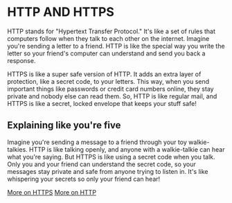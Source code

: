 # HTTP AND HTTPS

HTTP stands for "Hypertext Transfer Protocol." It's like a set of rules that computers follow when they talk to each other on the internet. Imagine you're sending a letter to a friend. HTTP is like the special way you write the letter so your friend's computer can understand and send you back a response.

HTTPS is like a super safe version of HTTP. It adds an extra layer of protection, like a secret code, to your letters. This way, when you send important things like passwords or credit card numbers online, they stay private and nobody else can read them. So, HTTP is like regular mail, and HTTPS is like a secret, locked envelope that keeps your stuff safe!

## Explaining like you're five

Imagine you're sending a message to a friend through your toy walkie-talkies. HTTP is like talking openly, and anyone with a walkie-talkie can hear what you're saying. But HTTPS is like using a secret code when you talk. Only you and your friend can understand the secret code, so your messages stay private and safe from anyone trying to listen in. It's like whispering your secrets so only your friend can hear!

[More on HTTPS](https://en.wikipedia.org/wiki/HTTPS)
[More on HTTP](https://en.wikipedia.org/wiki/HTTP)
